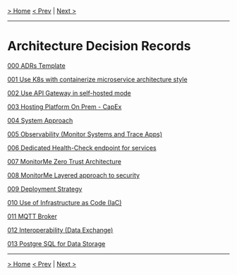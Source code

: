 [> Home](../README.md)
[< Prev](../2.SolutionBackground/Roadmap.md)  |  [Next >](../3.ViewsAndPerspectives/README.md)

---

# Architecture Decision Records

[000 ADRs Template](000-ADRs-Template.md)

[001 Use K8s with containerize microservice architecture style](001-Use-K8s-with-containerize-microservice-architecture-style.md)

[002 Use API Gateway in self-hosted mode](002-Use-API-Gateway-in-self-hosted-mode.md)

[003 Hosting Platform On Prem - CapEx](003-Hosting-Platform-On-Prem-CapEx.md)

[004 System Approach](004-System-Approach.md)

[005 Observability (Monitor Systems and Trace Apps)](005-Observability-(Monitor-Systems-and-Trace-Apps).md)

[006 Dedicated Health-Check endpoint for services](006-Dedicated-Health-Check-endpoint-for-services.md)

[007 MonitorMe Zero Trust Architecture](007-MonitorMe-Zero-Trust-Architecture.md)

[008 MonitorMe Layered approach to security](008-MonitorMe-Layered-approach-to-security.md)

[009 Deployment Strategy](009-Deployment-Strategy.md)

[010 Use of Infrastructure as Code (IaC)](010-Use-of-Infrastructure-as-Code-(IaC).md)

[011 MQTT Broker](011-MQTT-broker.md)

[012 Interoperability (Data Exchange)](012-Interoperability-(Data-Exchange).md)

[013 Postgre SQL for Data Storage](013-Postgre-SQL-for-Data-Storage.md)


------

[> Home](../README.md)
[< Prev](../2.SolutionBackground/Roadmap.md)  |  [Next >](../3.ViewsAndPerspectives/README.md)